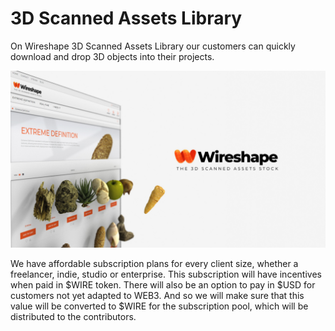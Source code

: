 # 3D Scanned Assets Library

On Wireshape 3D Scanned Assets Library our customers can quickly download and drop 3D objects into their projects.&#x20;

![](../.gitbook/assets/10.jpg)

We have affordable subscription plans for every client size, whether a freelancer, indie, studio or enterprise. This subscription will have incentives when paid in $WIRE token. There will also be an option to pay in $USD for customers not yet adapted to WEB3. And so we will make sure that this value will be converted to $WIRE for the subscription pool, which will be distributed to the contributors.
